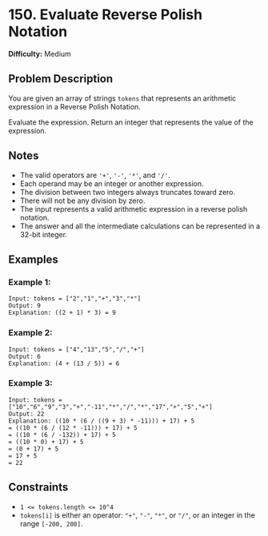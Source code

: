 # 150. Evaluate Reverse Polish Notation

**Difficulty:** Medium

## Problem Description

You are given an array of strings `tokens` that represents an arithmetic expression in a Reverse Polish Notation.

Evaluate the expression. Return an integer that represents the value of the expression.

## Notes

- The valid operators are `'+'`, `'-'`, `'*'`, and `'/'`.
- Each operand may be an integer or another expression.
- The division between two integers always truncates toward zero.
- There will not be any division by zero.
- The input represents a valid arithmetic expression in a reverse polish notation.
- The answer and all the intermediate calculations can be represented in a 32-bit integer.

## Examples

### Example 1:
```
Input: tokens = ["2","1","+","3","*"]
Output: 9
Explanation: ((2 + 1) * 3) = 9
```

### Example 2:
```
Input: tokens = ["4","13","5","/","+"]
Output: 6
Explanation: (4 + (13 / 5)) = 6
```

### Example 3:
```
Input: tokens = ["10","6","9","3","+","-11","*","/","*","17","+","5","+"]
Output: 22
Explanation: ((10 * (6 / ((9 + 3) * -11))) + 17) + 5
= ((10 * (6 / (12 * -11))) + 17) + 5
= ((10 * (6 / -132)) + 17) + 5
= ((10 * 0) + 17) + 5
= (0 + 17) + 5
= 17 + 5
= 22
```

## Constraints

- `1 <= tokens.length <= 10^4`
- `tokens[i]` is either an operator: `"+"`, `"-"`, `"*"`, or `"/"`, or an integer in the range `[-200, 200]`.